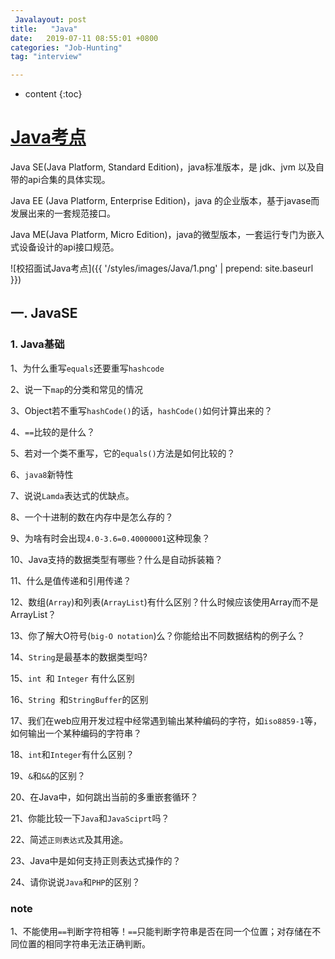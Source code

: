 ```yaml
---
 Javalayout: post
title:   "Java"
date:   2019-07-11 08:55:01 +0800
categories: "Job-Hunting"
tag: "interview"

---
```


* content
{:toc}




# [Java考点](https://www.nowcoder.com/discuss/161991)

Java SE(Java Platform, Standard Edition)，java标准版本，是 jdk、jvm 以及自带的api合集的具体实现。

Java EE (Java Platform, Enterprise Edition)，java 的企业版本，基于javase而发展出来的一套规范接口。

Java ME(Java Platform, Micro Edition)，java的微型版本，一套运行专门为嵌入式设备设计的api接口规范。


![校招面试Java考点]({{ '/styles/images/Java/1.png' | prepend: site.baseurl  }})

## 一. JavaSE

### 1. Java基础

1、为什么重写`equals`还要重写`hashcode`

2、说一下`map`的分类和常见的情况

3、Object若不重写`hashCode()`的话，`hashCode()`如何计算出来的？

4、`==`比较的是什么？

5、若对一个类不重写，它的`equals()`方法是如何比较的？

6、`java8`新特性

7、说说`Lamda`表达式的优缺点。

8、一个十进制的数在内存中是怎么存的？

9、为啥有时会出现`4.0-3.6=0.40000001`这种现象？

10、Java支持的数据类型有哪些？什么是自动拆装箱？

11、什么是值传递和引用传递？

12、数组(`Array`)和列表(`ArrayList`)有什么区别？什么时候应该使用Array而不是ArrayList？

13、你了解大O符号(`big-O notation`)么？你能给出不同数据结构的例子么？

14、`String`是最基本的数据类型吗?

15、`int `和 `Integer` 有什么区别

16、`String `和`StringBuffer`的区别

17、我们在web应用开发过程中经常遇到输出某种编码的字符，如`iso8859-1`等，如何输出一个某种编码的字符串？

18、`int`和`Integer`有什么区别？

19、`&`和`&&`的区别？

20、在Java中，如何跳出当前的多重嵌套循环？

21、你能比较一下`Java`和`JavaSciprt`吗？

22、简述`正则表达式`及其用途。

23、Java中是如何支持正则表达式操作的？

24、请你说说`Java`和`PHP`的区别？

### note

1、不能使用`==`判断字符相等！`==`只能判断字符串是否在同一个位置；对存储在不同位置的相同字符串无法正确判断。